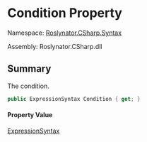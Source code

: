 # Condition Property

Namespace: [Roslynator.CSharp.Syntax](../../README.md)

Assembly: Roslynator\.CSharp\.dll

## Summary

The condition\.

```csharp
public ExpressionSyntax Condition { get; }
```

#### Property Value

[ExpressionSyntax](https://docs.microsoft.com/en-us/dotnet/api/microsoft.codeanalysis.csharp.syntax.expressionsyntax)



